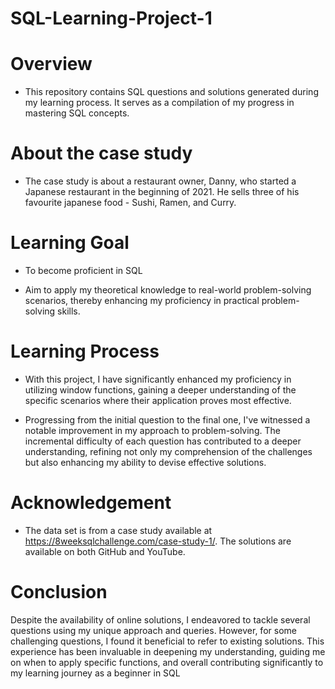 # SQL-Learning-Project-1


# Overview

- This repository contains SQL questions and solutions generated during my learning process. It serves as a compilation of my progress in mastering SQL concepts.


# About the case study

- The case study is about a restaurant owner, Danny, who started a Japanese restaurant in the beginning of 2021. He sells three of his favourite japanese food - Sushi, Ramen, and Curry.


# Learning Goal

- To become proficient in SQL

- Aim to apply my theoretical knowledge to real-world problem-solving scenarios, thereby enhancing my proficiency in practical problem-solving skills.


# Learning Process 

- With this project, I have significantly enhanced my proficiency in utilizing window functions, gaining a deeper understanding of the specific scenarios where their application proves most effective.

  
- Progressing from the initial question to the final one, I've witnessed a notable improvement in my approach to problem-solving. The incremental difficulty of each question has contributed to a deeper understanding, refining not only my comprehension of the challenges but also enhancing my ability to devise effective solutions.


# Acknowledgement 
- The data set is from a case study available at  https://8weeksqlchallenge.com/case-study-1/. The solutions are available on both GitHub and YouTube.
  

# Conclusion

Despite the availability of online solutions, I endeavored to tackle several questions using my unique approach and queries. However, for some challenging questions, I found it beneficial to refer to existing solutions. This experience has been invaluable in deepening my understanding, guiding me on when to apply specific functions, and overall contributing significantly to my learning journey as a beginner in SQL



